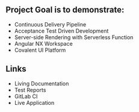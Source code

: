 ## Project Goal is to demonstrate:

- Continuous Delivery Pipeline
- Acceptance Test Driven Development
- Server-side Rendering with Serverless Function
- Angular NX Workspace
- Covalent UI Platform

## Links

- Living Documentation
- Test Reports
- GitLab CI
- Live Application
